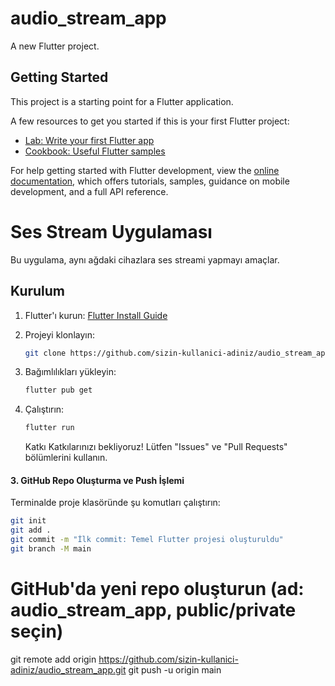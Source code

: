 # audio_stream_app

A new Flutter project.

## Getting Started

This project is a starting point for a Flutter application.

A few resources to get you started if this is your first Flutter project:

- [Lab: Write your first Flutter app](https://docs.flutter.dev/get-started/codelab)
- [Cookbook: Useful Flutter samples](https://docs.flutter.dev/cookbook)

For help getting started with Flutter development, view the
[online documentation](https://docs.flutter.dev/), which offers tutorials,
samples, guidance on mobile development, and a full API reference.


# Ses Stream Uygulaması

Bu uygulama, aynı ağdaki cihazlara ses streami yapmayı amaçlar.

## Kurulum
1. Flutter'ı kurun: [Flutter Install Guide](https://docs.flutter.dev/get-started/install)
2. Projeyi klonlayın:
   ```bash
   git clone https://github.com/sizin-kullanici-adiniz/audio_stream_app.git 
   ```
3. Bağımlılıkları yükleyin:

   ```bash
   flutter pub get
   ```
4. Çalıştırın:
   ```bash
   flutter run
   ```
   
   Katkı
Katkılarınızı bekliyoruz! Lütfen "Issues" ve "Pull Requests" bölümlerini kullanın.

#### **3. GitHub Repo Oluşturma ve Push İşlemi**
Terminalde proje klasöründe şu komutları çalıştırın:
```bash
git init
git add .
git commit -m "İlk commit: Temel Flutter projesi oluşturuldu"
git branch -M main
```

# GitHub'da yeni repo oluşturun (ad: audio_stream_app, public/private seçin)
git remote add origin https://github.com/sizin-kullanici-adiniz/audio_stream_app.git
git push -u origin main